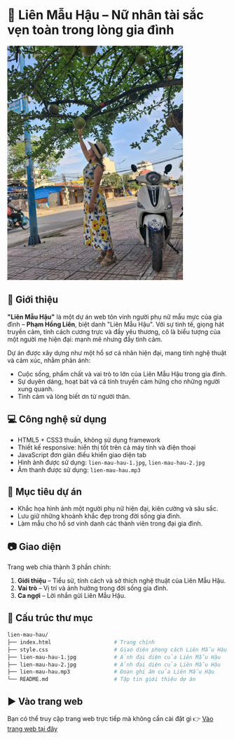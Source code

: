 # 👑 Liên Mẫu Hậu – Nữ nhân tài sắc vẹn toàn trong lòng gia đình

![Liên Mẫu Hậu](lien-mau-hau-2.jpg)

## 📌 Giới thiệu

**"Liên Mẫu Hậu"** là một dự án web tôn vinh người phụ nữ mẫu mực của gia đình – **Phạm Hồng Liên**, biệt danh "Liên Mẫu Hậu". Với sự tinh tế, giọng hát truyền cảm, tính cách cương trực và đầy yêu thương, cô là biểu tượng của một người mẹ hiện đại: mạnh mẽ nhưng đầy tình cảm.

Dự án được xây dựng như một hồ sơ cá nhân hiện đại, mang tính nghệ thuật và cảm xúc, nhằm phản ánh:
- Cuộc sống, phẩm chất và vai trò to lớn của Liên Mẫu Hậu trong gia đình.
- Sự duyên dáng, hoạt bát và cá tính truyền cảm hứng cho những người xung quanh.
- Tình cảm và lòng biết ơn từ người thân.

## 💻 Công nghệ sử dụng

- HTML5 + CSS3 thuần, không sử dụng framework
- Thiết kế responsive: hiển thị tốt trên cả máy tính và điện thoại
- JavaScript đơn giản điều khiển giao diện tab
- Hình ảnh được sử dụng: `lien-mau-hau-1.jpg`, `lien-mau-hau-2.jpg`
- Âm thanh được sử dụng: `lien-mau-hau.mp3`

## 🧠 Mục tiêu dự án

- Khắc họa hình ảnh một người phụ nữ hiện đại, kiên cường và sâu sắc.
- Lưu giữ những khoảnh khắc đẹp trong đời sống gia đình.
- Làm mẫu cho hồ sơ vinh danh các thành viên trong đại gia đình.

## 📷 Giao diện

Trang web chia thành 3 phần chính:

1. **Giới thiệu** – Tiểu sử, tính cách và sở thích nghệ thuật của Liên Mẫu Hậu.
2. **Vai trò** – Vị trí và ảnh hưởng trong đời sống gia đình.
3. **Ca ngợi** – Lời nhắn gửi Liên Mẫu Hậu.

## 📁 Cấu trúc thư mục

~~~bash
lien-mau-hau/
├── index.html                    # Trang chính
├── style.css                     # Giao diện phong cách Liên Mẫu Hậu
├── lien-mau-hau-1.jpg            # Ảnh đại diện của Liên Mẫu Hậu
├── lien-mau-hau-2.jpg            # Ảnh đại diện của Liên Mẫu Hậu
├── lien-mau-hau.mp3              # Đoạn ghi âm của Liên Mẫu Hậu
└── README.md                     # Tập tin giới thiệu dự án
~~~

## ▶️ Vào trang web

Bạn có thể truy cập trang web trực tiếp mà không cần cài đặt gì 👉 [Vào trang web tại đây](https://tri1407.github.io/Lien-Mau-Hau)
